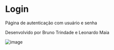 # Login

Página de autenticação com usuário e senha

Desenvolvido por Bruno Trindade e Leonardo Maia

![image](https://user-images.githubusercontent.com/92823045/143140211-4dbbb3dd-515c-4bfe-9bf1-2382a7a8b7d8.png)

